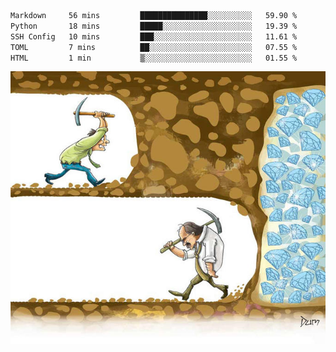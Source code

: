 <!--START_SECTION:waka-->

```txt
Markdown     56 mins         ███████████████░░░░░░░░░░   59.90 %
Python       18 mins         █████░░░░░░░░░░░░░░░░░░░░   19.39 %
SSH Config   10 mins         ███░░░░░░░░░░░░░░░░░░░░░░   11.61 %
TOML         7 mins          ██░░░░░░░░░░░░░░░░░░░░░░░   07.55 %
HTML         1 min           ▒░░░░░░░░░░░░░░░░░░░░░░░░   01.55 %
```

<!--END_SECTION:waka-->
![](diamant.jpg)
